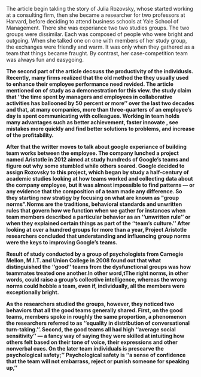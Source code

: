 The article begin takling the story of Julia Rozovsky, whose started working at a consulting firm, then she became a researcher for two professors at Harvard, before deciding to attend  business schools at Yale School of Management. There she was experiance two two studies groups. The two groups were dissimilar. Each was composed of people who were bright and outgoing. When she talked one on one with members of her study group, the exchanges were friendly and warm. It was only when they gathered as a team that things became fraught. By contrast, her case-competition team was always fun and easygoing.<b> <b>

The second part of the article decsuss the productivity of the individusls. Recently, many firms realized that the old method the they usually used to enhance their employee performance need revided. The article mentioned on of study as a demonestration for this view. the study claim that ‘‘the time spent by managers and employees in collaborative activities has ballooned by 50 percent or more’’ over the last two decades and that, at many companies, more than three-quarters of an employee’s day is spent communicating with colleagues. 
Working in team holds many advantages such as  better achievement, faster innovate , see mistakes more quickly and find better solutions to problems, and increase of the profitability.<b> <b>

After that the writter moves to talk about google experiance of building team works between the employee. The company lunched a project named Aristotle in 2012 aimed at study hundreds of Google’s teams and figure out why some stumbled while others soared. Google decided to assign Rozovsky to this project, which began by study a half-century of academic studies looking at how teams worked and collecting data about the company employee, but it was almost impossible to find patterns — or any evidence that the composition of a team made any difference. So they starting new stratigy by focusing on what are known as "group norms".Norms are the traditions, behavioral standards and unwritten rules that govern how we function when we gather for instances when team members described a particular behavior as an ‘‘unwritten rule’’ or when they explained certain things as part of the ‘‘team’s culture.’’ After looking at over a hundred groups for more than a year, Project Aristotle researchers concluded that understanding and influencing group norms were the keys to improving Google’s teams. <b> <b>

Result of study conducted by a group of psychologists from Carnegie Mellon, M.I.T. and Union College in 2008 found out that what distinguished the ‘‘good’’ teams from the dysfunctional groups was how teammates treated one another.In other word,tThe right norms, in other words, could raise a group’s collective intelligence, whereas the wrong norms could hobble a team, even if, individually, all the members were exceptionally bright. <b> <b>

As the researchers studied the groups, however, they noticed two behaviors that all the good teams generally shared. First, on the good teams, members spoke in roughly the same proportion, a phenomenon the researchers referred to as ‘‘equality in distribution of conversational turn-taking.’’. Second, the good teams all had high ‘‘average social sensitivity’’ — a fancy way of saying they were skilled at intuiting how others felt based on their tone of voice, their expressions and other nonverbal cues. On the later team individuals is presearve the  psychological safety;’’ Psychological safety is ‘‘a sense of confidence that the team will not embarrass, reject or punish someone for speaking up,’’

